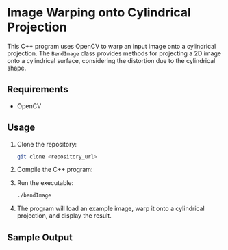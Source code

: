 # Image Warping onto Cylindrical Projection

This C++ program uses OpenCV to warp an input image onto a cylindrical projection. The `BendImage` class provides methods for projecting a 2D image onto a cylindrical surface, considering the distortion due to the cylindrical shape.

## Requirements

- OpenCV

## Usage

1. Clone the repository:

    ```bash
    git clone <repository_url>
    ```

2. Compile the C++ program:


3. Run the executable:

    ```bash
    ./bendImage
    ```

4. The program will load an example image, warp it onto a cylindrical projection, and display the result.

## Sample Output


